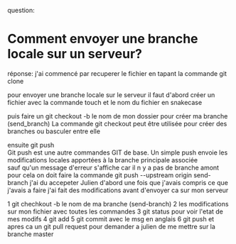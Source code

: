 



question:

 # Comment envoyer une branche locale sur un serveur?


réponse:
j'ai commencé par recuperer le fichier en tapant la commande git clone 
 
pour envoyer une branche locale sur le serveur il faut d'abord créer un fichier avec la commande 
touch et le nom du fichier en snakecase

puis  faire un git checkout -b le nom de mon dossier pour créer ma branche (send_branch)
La commande git checkout peut être utilisée pour créer des branches ou basculer entre elle 


ensuite  git push  
Git push est une autre commandes GIT de base. Un simple push envoie les modifications locales apportées à la branche principale associée  
sauf qu'un message d'erreur s'affiche car il n y a pas de branche amont pour cela on doit  faire la commande 
git push --upstream origin send-branch  j'ai du accepeter Julien d'abord une fois que j'avais compris ce que j'avais a faire j'ai fait des modifications avant d'envoyer ca sur mon serveur 
 

1 git chechkout -b le nom de ma branche (send-branch)
2 les modifications sur mon fichier avec toutes les commandes 
3 git status pour voir l'etat de mes modifs 
4 git add 
5 git commit avec le msg en anglais 
6 git push 
et apres ca un git pull request pour demander a julien de me mettre sur la branche master 

